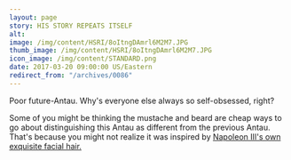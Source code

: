 ```yaml
---
layout: page
story: HIS STORY REPEATS ITSELF
alt:
image: /img/content/HSRI/8oItngDAmrl6M2M7.JPG
thumb_image: /img/content/HSRI/8oItngDAmrl6M2M7.JPG
icon_image: /img/content/STANDARD.png
date: 2017-03-20 09:00:00 US/Eastern
redirect_from: "/archives/0086"
---
```

Poor future-Antau. Why's everyone else always so self-obsessed, right?

Some of you might be thinking the mustache and beard are cheap ways to go about distinguishing this Antau as different from the previous Antau. That's because you might not realize it was inspired by [Napoleon III's own exquisite facial hair.](https://www.google.com/search?site=&tbm=isch&source=hp&biw=1920&bih=950&q=Napoleon+III&oq=Napoleon+III&gs_l=img.3..0l10.1171.3521.0.3800.17.12.2.3.3.0.78.713.11.11.0....0...1ac.1.64.img..1.16.723.0..35i39k1j0i30k1j0i10i24k1j0i24k1.CfbSRpB9YzY)
